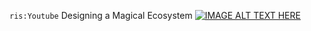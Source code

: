 `ris:Youtube` Designing a Magical Ecosystem
[![IMAGE ALT TEXT HERE](https://www.youtube.com/watch?v=sxz0OWGw6qE/0.jpg)](https://www.youtube.com/watch?v=sxz0OWGw6qE)